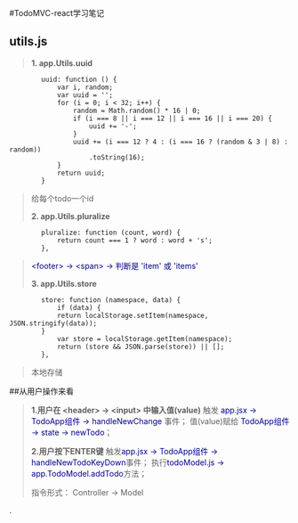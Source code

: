 #TodoMVC-react学习笔记
## utils.js
><strong>1. app.Utils.uuid</strong>
```
        uuid: function () {
            var i, random;
            var uuid = '';
            for (i = 0; i < 32; i++) {
                random = Math.random() * 16 | 0;
                if (i === 8 || i === 12 || i === 16 || i === 20) {
                    uuid += '-';
                }
                uuid += (i === 12 ? 4 : (i === 16 ? (random & 3 | 8) : random))
                    .toString(16);
            }
            return uuid;
        }
```  
>给每个todo一个id
>
><strong>2. app.Utils.pluralize</strong>
```
        pluralize: function (count, word) {
            return count === 1 ? word : word + 's';
        },
```
><font color="#00008B">&lt;footer&gt; -> &lt;span&gt; -> 判断是 'item' 或 'items' </font>
>
><strong>3. app.Utils.store</strong>
```
        store: function (namespace, data) {
            if (data) {
            return localStorage.setItem(namespace, JSON.stringify(data));
        }  
            var store = localStorage.getItem(namespace);
            return (store && JSON.parse(store)) || [];
        },
```
>本地存储

##从用户操作来看
> <strong>1.用户在 &lt;header&gt; -> &lt;input&gt; 中输入值(value)</strong>
> 触发 <font color="#00008B">app.jsx -> TodoApp组件 -> handleNewChange</font> 事件；
> 值(value)赋给 <font color="#00008B">TodoApp组件 -> state -> newTodo</font>；
> 
> <strong>2.用户按下ENTER键</strong>
> 触发<font color="#00008B">app.jsx -> TodoApp组件 -> handleNewTodoKeyDown</font>事件；
> 执行<font color="#00008B">todoModel.js -> app.TodoModel.addTodo</font>方法；
> 
>指令形式： Controller -> Model

.
>